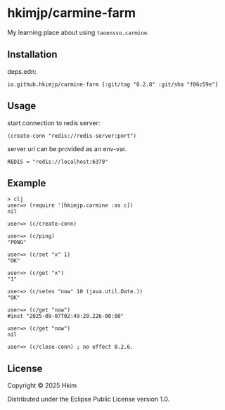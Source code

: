 # hkimjp/carmine-farm

My learning place about using `taoensso.carmine`.

## Installation

deps.edn:

```
io.github.hkimjp/carmine-farm {:git/tag "0.2.8" :git/sha "f06c59e"}
```

## Usage


start connection to redis server:

    (create-conn "redis://redis-server:port")

server uri can be provided as an env-var.

    REDIS = "redis://localhost:6379"

## Example

    > clj
    user=> (require '[hkimjp.carmine :as c])
    nil

    user=> (c/create-conn)

    user=> (c/ping)
    "PONG"

    user=> (c/set "x" 1)
    "OK"

    user=> (c/get "x")
    "1"

    user=> (c/setex "now" 10 (java.util.Date.))
    "OK"

    user=> (c/get "now")
    #inst "2025-09-07T02:49:20.226-00:00"

    user=> (c/get "now")
    nil

    user=> (c/close-conn) ; no effect 0.2.6.


## License

Copyright © 2025 Hkim

Distributed under the Eclipse Public License version 1.0.
